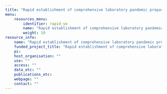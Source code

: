 ```yaml
---
title: "Rapid establishment of comprehensive laboratory pandemic preparedness – RAPID-SE"
menu:
    resources_menu:
        identifier: rapid-se
        name: "Rapid establishment of comprehensive laboratory pandemic preparedness – RAPID-SE"
        weight: 10
resource_info:
    name: "Rapid establishment of comprehensive laboratory pandemic preparedness – RAPID-SE"
    funded_project_title: "Rapid establishment of comprehensive laboratory pandemic preparedness – RAPID-SE"
    pi:
    host_organisation: ""
    use: ""
    access: ""
    data_etc: ""
    publications_etc:
    webpage: ""
    contact: ""
---
```


